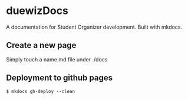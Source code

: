 # duewizDocs

A documentation for Student Organizer development. Built with mkdocs.

## Create a new page

Simply touch a name.md file under ./docs

## Deployment to github pages

<code>$ mkdocs gh-deploy --clean</code>
